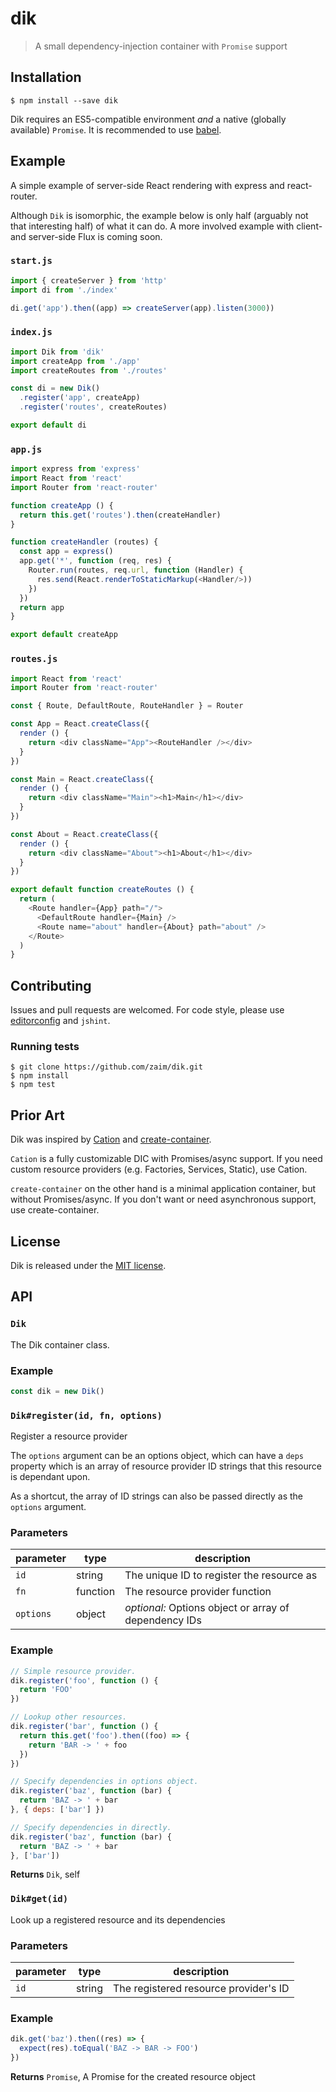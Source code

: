 # dik

> A small dependency-injection container with `Promise` support


## Installation

```
$ npm install --save dik
```

Dik requires an ES5-compatible environment *and* a native (globally available)
`Promise`. It is recommended to use [babel](http://babeljs.io).


## Example

A simple example of server-side React rendering with express and react-router.

Although `Dik` is isomorphic, the example below is only half (arguably not
that interesting half) of what it can do. A more involved example with
client- and server-side Flux is coming soon.

### `start.js`

```javascript
import { createServer } from 'http'
import di from './index'

di.get('app').then((app) => createServer(app).listen(3000))
```

### `index.js`

```javascript
import Dik from 'dik'
import createApp from './app'
import createRoutes from './routes'

const di = new Dik()
  .register('app', createApp)
  .register('routes', createRoutes)

export default di
```

### `app.js`

```javascript
import express from 'express'
import React from 'react'
import Router from 'react-router'

function createApp () {
  return this.get('routes').then(createHandler)
}

function createHandler (routes) {
  const app = express()
  app.get('*', function (req, res) {
    Router.run(routes, req.url, function (Handler) {
      res.send(React.renderToStaticMarkup(<Handler/>))
    })
  })
  return app
}

export default createApp
```

### `routes.js`

```javascript
import React from 'react'
import Router from 'react-router'

const { Route, DefaultRoute, RouteHandler } = Router

const App = React.createClass({
  render () {
    return <div className="App"><RouteHandler /></div>
  }
})

const Main = React.createClass({
  render () {
    return <div className="Main"><h1>Main</h1></div>
  }
})

const About = React.createClass({
  render () {
    return <div className="About"><h1>About</h1></div>
  }
})

export default function createRoutes () {
  return (
    <Route handler={App} path="/">
      <DefaultRoute handler={Main} />
      <Route name="about" handler={About} path="about" />
    </Route>
  )
}
```


## Contributing

Issues and pull requests are welcomed. For code style, please use
[editorconfig](http://editorconfig.org/) and `jshint`.

### Running tests

```
$ git clone https://github.com/zaim/dik.git
$ npm install
$ npm test
```


## Prior Art

Dik was inspired by [Cation](https://github.com/sergiolepore/Cation) and
[create-container](https://github.com/ryanflorence/create-container).

`Cation` is a fully customizable DIC with Promises/async support. If you need
custom resource providers (e.g. Factories, Services, Static), use Cation.

`create-container` on the other hand is a minimal application container,
but without Promises/async. If you don't want or need asynchronous support,
use create-container.


## License

Dik is released under the [MIT license](./LICENSE).

## API

### `Dik`

The Dik container class.


### Example

```js
const dik = new Dik()
```


### `Dik#register(id, fn, options)`

Register a resource provider

The `options` argument can be an options object,
which can have a `deps` property which is an
array of resource provider ID strings that this
resource is dependant upon.

As a shortcut, the array of ID strings can also be
passed directly as the `options` argument.


### Parameters

| parameter | type     | description                                           |
| --------- | -------- | ----------------------------------------------------- |
| `id`      | string   | The unique ID to register the resource as             |
| `fn`      | function | The resource provider function                        |
| `options` | object   | _optional:_ Options object or array of dependency IDs |


### Example

```js
// Simple resource provider.
dik.register('foo', function () {
  return 'FOO'
})

// Lookup other resources.
dik.register('bar', function () {
  return this.get('foo').then((foo) => {
    return 'BAR -> ' + foo
  })
})

// Specify dependencies in options object.
dik.register('baz', function (bar) {
  return 'BAZ -> ' + bar
}, { deps: ['bar'] })

// Specify dependencies in directly.
dik.register('baz', function (bar) {
  return 'BAZ -> ' + bar
}, ['bar'])
```


**Returns** `Dik`, self 


### `Dik#get(id)`

Look up a registered resource and its dependencies


### Parameters

| parameter | type   | description                           |
| --------- | ------ | ------------------------------------- |
| `id`      | string | The registered resource provider's ID |


### Example

```js
dik.get('baz').then((res) => {
  expect(res).toEqual('BAZ -> BAR -> FOO')
})
```


**Returns** `Promise`, A Promise for the created resource object 


